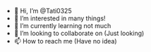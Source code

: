 - 👋 Hi, I’m @Tati0325
- 👀 I’m interested in many things!
- 🌱 I’m currently learning not much
- 💞️ I’m looking to collaborate on (Just looking)
- 📫 How to reach me (Have no idea)

<!---
Tati0325/Tati0325 is a ✨ special ✨ repository because its `README.md` (this file) appears on your GitHub profile.
You can click the Preview link to take a look at your changes.
--->
